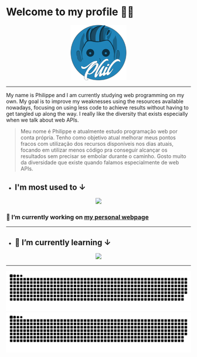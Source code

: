 <!--
**SrPhilippe/SrPhilippe** is a ✨ _special_ ✨ repository because its `README.md` (this file) appears on your GitHub profile.

Here are some ideas to get you started:

- 🔭 I’m currently working on ...
- 🌱 I’m currently learning ...
- 👯 I’m looking to collaborate on ...
- 🤔 I’m looking for help with ...
- 💬 Ask me about ...
- 📫 How to reach me: ...
- 😄 Pronouns: ...
- ⚡ Fun fact: ...
-->

# Welcome to my profile 👋🍃

<div align="center">
    <a href="https://srphilippe.github.io/phil-portfolio/">
    <img src="src/render-logo.png" width="30%">
    </a>
</div>

---

My name is Philippe and I am currently studying web programming on my own. My goal is to improve my weaknesses using the resources available nowadays, focusing on using less code to achieve results without having to get tangled up along the way. I really like the diversity that exists especially when we talk about web APIs.

> Meu nome é Philippe e atualmente estudo programação web por conta própria. Tenho como objetivo atual melhorar meus pontos fracos com utilização dos recursos disponíveis nos dias atuais, focando em utilizar menos código pra conseguir alcançar os resultados sem precisar se embolar durante o caminho. Gosto muito da diversidade que existe quando falamos especialmente de web APIs.

- ## I'm most used to ↓

<div align="center">
    <img src="https://skillicons.dev/icons?i=html,css,js,ps">
</div>

### 🔭 I’m currently working on <a href="https://srphilippe.github.io/phil-portfolio/">my personal webpage</a>

---

- ## 🌱 I’m currently learning ↓

<div align="center">
    <img src="https://skillicons.dev/icons?i=webpack">
</div>

---

![GitHub Snake Light](https://raw.githubusercontent.com/SrPhilippe/SrPhilippe/output/github-contribution-grid-snake.svg#gh-light-mode-only)
![GitHub Snake dark](https://raw.githubusercontent.com/SrPhilippe/SrPhilippe/output/github-contribution-grid-snake-dark.svg#gh-dark-mode-only)

